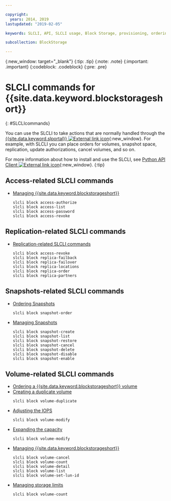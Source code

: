 ```yaml
---

copyright:
  years: 2014, 2019
lastupdated: "2019-02-05"

keywords: SLCLI, API, SLCLI usage, Block Storage, provisioning, ordering, managing

subcollection: BlockStorage

---
```

{:new_window: target="_blank"}
{:tip: .tip}
{:note: .note}
{:important: .important}
{:codeblock: .codeblock}
{:pre: .pre}

# SLCLI commands for {{site.data.keyword.blockstorageshort}}
{: #SLCLIcommands}

You can use the SLCLI to take actions that are normally handled through the [{{site.data.keyword.slportal}} ![External link icon](../../icons/launch-glyph.svg "External link icon")](https://control.softlayer.com/){:new_window}. For example, with SLCLI you can place orders for volumes, snapshot space, replication, update authorizations, cancel volumes, and so on.

For more information about how to install and use the SLCLI, see [Python API Client ![External link icon](../../icons/launch-glyph.svg "External link icon")](https://softlayer-python.readthedocs.io/en/latest/cli.html){:new_window}.
{:tip}

## Access-related SLCLI commands
* [Managing {{site.data.keyword.blockstorageshort}}](/docs/infrastructure/BlockStorage?topic=BlockStorage-managingstorage)  
  ```
  slcli block access-authorize
  slcli block access-list
  slcli block access-password
  slcli block access-revoke
  ```

## Replication-related SLCLI commands

* [Replication-related SLCLI commands](/docs/infrastructure/BlockStorage?topic=BlockStorage-replication#clicommands)
  ```
  slcli block access-revoke
  slcli block replica-failback
  slcli block replica-failover
  slcli block replica-locations
  slcli block replica-order
  slcli block replica-partners
  ```

## Snapshots-related SLCLI commands

* [Ordering Snapshots](/docs/infrastructure/BlockStorage?topic=BlockStorage-snapshots#ordering-snapshot-space-through-the-slcli)
  ```
  slcli block snapshot-order
  ```

* [Managing Snapshots](/docs/infrastructure/BlockStorage?topic=BlockStorage-managingSnapshots)
  ```
  slcli block snapshot-create
  slcli block snapshot-list
  slcli block snapshot-restore
  slcli block snapshot-cancel
  slcli block snapshot-delete
  slcli block snapshot-disable
  slcli block snapshot-enable
  ```

## Volume-related SLCLI commands

* [Ordering a {{site.data.keyword.blockstorageshort}} volume](/docs/infrastructure/BlockStorage?topic=BlockStorage-orderingthroughCLI)
* [Creating a duplicate volume](/docs/infrastructure/BlockStorage?topic=BlockStorage-duplicatevolume)
  ```
  slcli block volume-duplicate
  ```
* [Adjusting the IOPS](/docs/infrastructure/BlockStorage?topic=BlockStorage-adjustingIOPS#steps)
  ```
  slcli block volume-modify
  ```
* [Expanding the capacity](/docs/infrastructure/BlockStorage?topic=BlockStorage-expandingcapacity#steps)
  ```
  slcli block volume-modify
  ```
* [Managing {{site.data.keyword.blockstorageshort}}](/docs/infrastructure/BlockStorage?topic=BlockStorage-managingstorage)  
  ```
  slcli block volume-cancel
  slcli block volume-count
  slcli block volume-detail
  slcli block volume-list
  slcli block volume-set-lun-id
  ```
* [Managing storage limits](/docs/infrastructure/BlockStorage?topic=BlockStorage-managingstoragelimits)  
  ```
  slcli block volume-count
  ```
